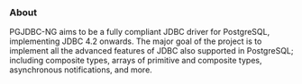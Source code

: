 ### About

PGJDBC-NG aims to be a fully compliant JDBC driver for PostgreSQL, implementing
JDBC 4.2 onwards. The major goal of the project is to implement all the advanced
features of JDBC also supported in PostgreSQL; including composite types, arrays of 
primitive and composite types, asynchronous notifications, and more.
